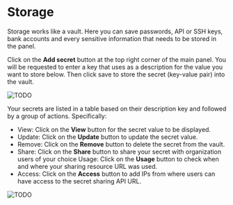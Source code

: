 [title]: # (Storage)
[tags]: # (thycotic access control)
[priority]: # (10)
[display]: # (none)
# Storage

Storage works like a vault. Here you can save passwords, API or SSH keys, bank accounts and every sensitive information that needs to be stored in the panel.

Click on the __Add secret__ button at the top right corner of the main panel. You will be requested to enter a key that uses as a description for the value you want to store below. Then click save to store the secret (key-value pair) into the vault.

![TODO](images/add-secret.png "Add secret to vault")

Your secrets are listed in a table based on their description key and followed by a group of actions. Specifically:

* View: Click on the __View__ button for the secret value to be displayed.
* Update: Click on the __Update__ button to update the secret value.
* Remove: Click on the __Remove__ button to delete the secret from the vault.
* Share: Click on the __Share__ button to share your secret with organization users of your choice Usage: Click on the __Usage__ button to check when and where your sharing resource URL was used.
* Access: Click on the __Access__ button to add IPs from where users can have access to the secret sharing API URL.

![TODO](images/storage.png "Storage")
